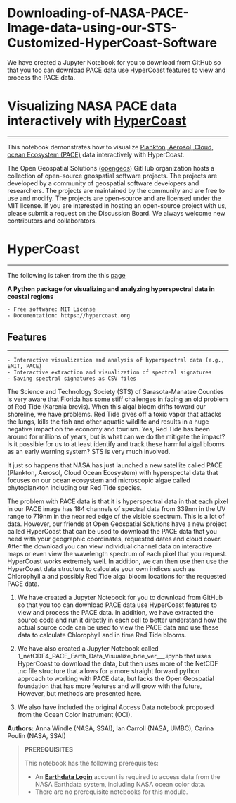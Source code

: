 # Downloading-of-NASA-PACE-Image-data-using-our-STS-Customized-HyperCoast-Software
We have created a Jupyter Notebook for you to download from GitHub so that you too can download PACE data use HyperCoast features to view and process the PACE data. 

# **Visualizing NASA PACE data interactively with [HyperCoast](https://github.com/opengeos/HyperCoast)**
---

This notebook demonstrates how to visualize [Plankton, Aerosol, Cloud, ocean Ecosystem (PACE)](https://pace.gsfc.nasa.gov) data interactively with HyperCoast.

The Open Geospatial Solutions ([opengeos](https://github.com/opengeos)) GitHub organization hosts a collection of open-source geospatial software projects. The projects are developed by a community of geospatial software developers and researchers. The projects are maintained by the community and are free to use and modify. The projects are open-source and are licensed under the MIT license. If you are interested in hosting an open-source project with us, please submit a request on the Discussion Board. We always welcome new contributors and collaborators.

# **HyperCoast**
---

The following is taken from the this [page](https://github.com/opengeos/HyperCoast?tab=readme-ov-file)


**A Python package for visualizing and analyzing hyperspectral data in coastal regions**

    - Free software: MIT License
    - Documentation: https://hypercoast.org

## Features
---

    - Interactive visualization and analysis of hyperspectral data (e.g., EMIT, PACE)
    - Interactive extraction and visualization of spectral signatures
    - Saving spectral signatures as CSV files


The Science and Technology Society (STS) of Sarasota-Manatee Counties is very aware that Florida has some stiff challenges in facing an old problem of Red Tide (Karenia brevis). When this algal bloom drifts toward our shoreline, we have problems. Red Tide gives off a toxic vapor that attacks the lungs, kills the fish and other aquatic wildlife and results in a huge negative impact on the economy and tourism. Yes, Red Tide has been around for millions of years, but is what can we do the mitigate the impact? Is it possible for us to at least identify and track these harmful algal blooms as an early warning system? STS is very much involved.  

It just so happens that NASA has just launched a new satellite called PACE (Plankton, Aerosol, Cloud Ocean Ecosystem) with hyperspectal data that focuses on our ocean ecosystem and microscopic algae called phytoplankton including our Red Tide species. 

The problem with PACE data is that it is hyperspectral data in that each pixel in our PACE image has 184 channels of spectral data from 339nm in the UV range to 719nm in the near red edge of the visible spectrum. This is a lot of data. However, our friends at Open Geospatial Solutions have a new project called HyperCoast that can be used to download the PACE data that you need with your geographic coordinates, requested dates and cloud cover. After the download you can view individual channel data on interactive maps or even view the wavelength spectrum of each pixel that you request. HyperCoast works extremely well. In addition, we can then use then use the HyperCoast data structure to calculate your own indices such as Chlorophyll a and possibly Red Tide algal bloom locations for the requested PACE data. 

1) We have created a Jupyter Notebook for you to download from GitHub so that you too can download PACE data use HyperCoast features to view and process the PACE data. In addition, we have extracted the source code and run it directly in each cell to better understand how the actual source code can be used to view the PACE data and use these data to calculate Chlorophyll and in time Red Tide blooms. 

2) We have also created a Jupyter Notebook called 1_netCDF4_PACE_Earth_Data_Visualize_brie_ver___.ipynb that uses HyperCoast to download the data, but then uses more of the NetCDF .nc file structure that allows for a more straight forward python approach to working with PACE data, but lacks the Open Geospatial foundation that has more features and will grow with the future, However, but methods are presented here. 

3) We also have included the original Access Data notebook proposed from the Ocean Color Instrument (OCI).

**Authors:** Anna Windle (NASA, SSAI), Ian Carroll (NASA, UMBC), Carina Poulin (NASA, SSAI)

> **PREREQUISITES**
>
> This notebook has the following prerequisites:
> - An **<a href="https://urs.earthdata.nasa.gov/" target="_blank">Earthdata Login</a>**
>   account is required to access data from the NASA Earthdata system, including NASA ocean color data.
> - There are no prerequisite notebooks for this module.

